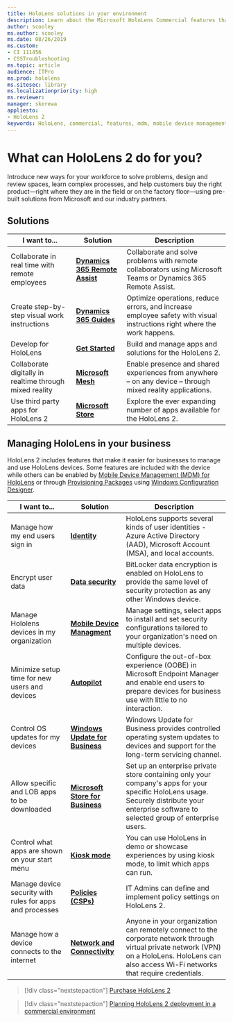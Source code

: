 ```yaml
---
title: HoloLens solutions in your environment
description: Learn about the Microsoft HoloLens Commercial features that make it easier for businesses to manage HoloLens devices. 
author: scooley
ms.author: scooley
ms.date: 08/26/2019
ms.custom: 
- CI 111456
- CSSTroubleshooting
ms.topic: article
audience: ITPro
ms.prod: hololens
ms.sitesec: library
ms.localizationpriority: high
ms.reviewer: 
manager: skerewa
appliesto:
- HoloLens 2
keywords: HoloLens, commercial, features, mdm, mobile device management, kiosk mode
---
```


# What can HoloLens 2 do for you?

Introduce new ways for your workforce to solve problems, design and review spaces, learn complex processes, and help customers buy the right product—right where they are in the field or on the factory floor—using pre-built solutions from Microsoft and our industry partners.

## Solutions
| I want to... | Solution | Description |  
|---------| ------------|------------|
| Collaborate in real time with remote employees | [**Dynamics 365 Remote Assist**](https://dynamics.microsoft.com/mixed-reality/remote-assist/) | Collaborate and solve problems with remote collaborators using Microsoft Teams or Dynamics 365 Remote Assist. | 
| Create step-by-step visual work instructions | [**Dynamics 365 Guides**](https://dynamics.microsoft.com/mixed-reality/guides/capabilities/) | Optimize operations, reduce errors, and increase employee safety with visual instructions right where the work happens. |
| Develop for HoloLens | [**Get Started**](https://docs.microsoft.com/windows/mixed-reality/develop/unity/tutorials) | Build and manage apps and solutions for the HoloLens 2. |
| Collaborate digitally in realtime through mixed reality | [**Microsoft Mesh**](https://www.microsoft.com/mesh) | Enable presence and shared experiences from anywhere – on any device – through mixed reality applications. |
| Use third party apps for HoloLens 2 | [**Microsoft Store**](https://www.microsoft.com/store/collections/hlgettingstarted/hololens) | Explore the ever expanding number of apps available for the HoloLens 2.

## Managing HoloLens in your business
HoloLens 2 includes features that make it easier for businesses to manage and use HoloLens devices. Some features are included with the device while others can be enabled by [Mobile Device Management (MDM) for HoloLens](hololens-mdm-configure.md)  or through [Provisioning Packages](https://docs.microsoft.com/hololens/hololens-provisioning) using [Windows Configuration Designer](https://www.microsoft.com/store/productId/9NBLGGH4TX22).

| I want to... | Solution | Description |  
|---------| ------------|------------|
Manage how my end users sign in | [**Identity**](hololens-identity.md) | HoloLens supports several kinds of user identities - Azure Active Directory (AAD), Microsoft Account (MSA), and local accounts.  |
| Encrypt user data | [**Data security**](security-encryption-data-protection.md) | BitLocker data encryption is enabled on HoloLens to provide the same level of security protection as any other Windows device. | 
Manage Hololens devices in my organization | [**Mobile Device Managment**](hololens-mdm-configure.md) | Manage settings, select apps to install and set security configurations tailored to your organization's need on multiple devices. | 
|Minimize setup time for new users and devices | [**Autopilot**](hololens2-autopilot.md) | Configure the out-of-box experience (OOBE) in Microsoft Endpoint Manager and enable end users to prepare devices for business use with little to no interaction. |  
| Control OS updates for my devices | [**Windows Update for Business**](hololens-updates.md#managing-updates-by-using-windows-update-for-business) | Windows Update for Business provides controlled operating system updates to devices and support for the long-term servicing channel. |  
| Allow specific and LOB apps to be downloaded |[**Microsoft Store for Business**](app-deploy-overview.md) | Set up an enterprise private store containing only your company's apps for your specific HoloLens usage. Securely distribute your enterprise software to selected group of enterprise users. | 
| Control what apps are shown on your start menu |[**Kiosk mode**](hololens-kiosk.md) |You can use HoloLens in demo or showcase experiences by using kiosk mode, to limit which apps can run.  
| Manage device security with rules for apps and processes | [**Policies (CSPs)**](hololens-csp-policy-overview.md) | IT Admins can define and implement policy settings on HoloLens 2. |  
| Manage how a device connects to the internet | [**Network and Connectivity**](hololens-certificates-network.md) |Anyone in your organization can remotely connect to the corporate network through virtual private network (VPN) on a HoloLens. HoloLens can also access Wi-Fi networks that require credentials. 

> [!div class="nextstepaction"]
> [Purchase HoloLens 2](https://www.microsoft.com/hololens/buy)

> [!div class="nextstepaction"]
>[Planning HoloLens 2 deployment in a commercial environment](hololens-core-components.md) 
